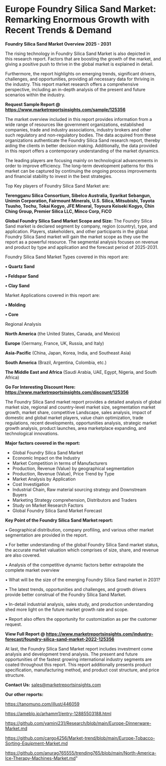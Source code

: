 # Europe Foundry Silica Sand Market: Remarking Enormous Growth with Recent Trends & Demand

<Strong> Foundry Silica Sand Market Overview 2025 - 2031</strong>

The rising technology in Foundry Silica Sand Market is also depicted in this research report. Factors that are boosting the growth of the market, and giving a positive push to thrive in the global market is explained in detail.

Furthermore, the report highlights on emerging trends, significant drivers, challenges, and opportunities, providing all necessary data for thriving in the industry. This report market research offers a comprehensive perspective, including an in-depth analysis of the present and future scenarios within the industry.

<strong>Request Sample Report @ <a href=https://www.marketreportsinsights.com/sample/125356>https://www.marketreportsinsights.com/sample/125356</a></strong>

The market overview included in this report provides information from a wide range of resources like government organizations, established companies, trade and industry associations, industry brokers and other such regulatory and non-regulatory bodies. The data acquired from these organizations authenticate the Foundry Silica Sand research report, thereby aiding the clients in better decision making. Additionally, the data provided in this report offers a contemporary understanding of the market dynamics.

The leading players are focusing mainly on technological advancements in order to improve efficiency. The long-term development patterns for this market can be captured by continuing the ongoing process improvements and financial stability to invest in the best strategies.

Top Key players of Foundry Silica Sand Market are:

<strong>Terengganu Silica Consortium, Sibelco Australia, Syarikat Sebangun, Unimin Corporation, Fairmount Minerals, U.S. Silica, Mitsubishi, Toyota Tsusho, Tochu, Tokai Kogyo, JFE Mineral, Toyoura Keiseki Kogyo, Chin Ching Group, Premier Silica LLC, Minco Corp, FiCO</strong>

<strong><b>Global Foundry Silica Sand Market Scope and Size:</b></strong>
The Foundry Silica Sand market is declared segment by company, region (country), type, and application. Players, stakeholders, and other participants in the global Foundry Silica Sand market will gain the market scope as they use the report as a powerful resource. The segmental analysis focuses on revenue and product by type and application and the forecast period of 2025-2031.

Foundry Silica Sand Market Types covered in this report are:

<strong>• Quartz Sand

• Feldspar Sand

• Clay Sand</strong>

Market Applications covered in this report are:

<strong>• Molding

• Core</strong> 

Regional Analysis

<strong>North America</strong> (the United States, Canada, and Mexico)

<strong>Europe</strong> (Germany, France, UK, Russia, and Italy)

<strong>Asia-Pacific</strong> (China, Japan, Korea, India, and Southeast Asia)

<strong>South America</strong> (Brazil, Argentina, Colombia, etc.)

<strong>The Middle East and Africa</strong> (Saudi Arabia, UAE, Egypt, Nigeria, and South Africa)

<strong>Go For Interesting Discount Here: <a href=https://www.marketreportsinsights.com/discount/125356>https://www.marketreportsinsights.com/discount/125356</a></strong>

The Foundry Silica Sand market report provides a detailed analysis of global market size, regional and country-level market size, segmentation market growth, market share, competitive Landscape, sales analysis, impact of domestic and global market players, value chain optimization, trade regulations, recent developments, opportunities analysis, strategic market growth analysis, product launches, area marketplace expanding, and technological innovations.

<strong><b>Major factors covered in the report:</b></strong>
<ul>
  <li>Global Foundry Silica Sand Market </li>
  <li>Economic Impact on the Industry</li>
  <li>Market Competition in terms of Manufacturers</li>
  <li>Production, Revenue (Value) by geographical segmentation</li>
  <li>Production, Revenue (Value), Price Trend by Type</li>
  <li>Market Analysis by Application</li>
  <li>Cost Investigation</li>
  <li>Industrial Chain, Raw material sourcing strategy and Downstream Buyers</li>
  <li>Marketing Strategy comprehension, Distributors and Traders</li>
  <li>Study on Market Research Factors</li>
  <li>Global Foundry Silica Sand Market Forecast</li>
</ul>

<strong><b>Key Point of the Foundry Silica Sand Market report:</b></strong>

• Geographical distribution, company profiling, and various other market segmentation are provided in the report.

• For better understanding of the global Foundry Silica Sand market status, the accurate market valuation which comprises of size, share, and revenue are also covered.

• Analysis of the competitive dynamic factors better extrapolate the complete market overview

• What will be the size of the emerging Foundry Silica Sand market in 2031?

• The latest trends, opportunities and challenges, and growth drivers provide better construal of the Foundry Silica Sand Market.

• In-detail industrial analysis, sales study, and production understanding shed more light on the future market growth rate and scope.

• Report also offers the opportunity for customization as per the customer request.

<strong><b>View Full Report @ <a href=https://www.marketreportsinsights.com/industry-forecast/foundry-silica-sand-market-2022-125356>https://www.marketreportsinsights.com/industry-forecast/foundry-silica-sand-market-2022-125356</a></b></strong>


At last, the Foundry Silica Sand Market report includes investment come analysis and development trend analysis. The present and future opportunities of the fastest growing international industry segments are coated throughout this report. This report additionally presents product specification, manufacturing method, and product cost structure, and price structure.

<strong>Contact Us:</strong>
sales@marketreportsinsights.com

<strong>Our other reports:</strong>

<a href=https://tanomuno.com/illust/446059>https://tanomuno.com/illust/446059</a>

<a href=https://ameblo.jp/arhamm1/entry-12885503188.html>https://ameblo.jp/arhamm1/entry-12885503188.html</a>

<a href=https://github.com/yamini231/Research/blob/main/Europe-Dinnerware-Market.md>https://github.com/yamini231/Research/blob/main/Europe-Dinnerware-Market.md</a>

<a href=https://github.com/cargo4256/Market-trend/blob/main/Europe-Tobacco-Sorting-Equipment-Market.md>https://github.com/cargo4256/Market-trend/blob/main/Europe-Tobacco-Sorting-Equipment-Market.md</a>

<a href=https://github.com/anurag765555/trending765/blob/main/North-America-Ice-Therapy-Machines-Market.md>https://github.com/anurag765555/trending765/blob/main/North-America-Ice-Therapy-Machines-Market.md</a>"
